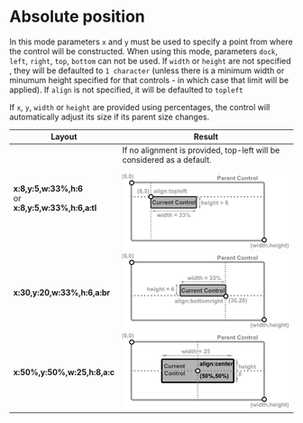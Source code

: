 # Absolute position

In this mode parameters `x` and `y` must be used to specify a point from where the control will be constructed. 
When using this mode, parameters `dock`, `left`, `right`, `top`, `bottom` can not be used. 
If `width` or `height` are not specified , they will be defaulted to `1 character` (unless there is a minimum width or minumum height specified for that controls - in which case that limit will be applied).
If `align` is not specified, it will be defaulted to `topleft` 

If `x`, `y`, `width` or `height` are provided using percentages, the control will automatically adjust its size if its parent size changes. 

| Layout                         | Result                                                                 |
|--------------------------------|------------------------------------------------------------------------|
| **x:8,y:5,w:33%,h:6**<br>or<br>**x:8,y:5,w:33%,h:6,a:tl**      |If no alignment is provided, top-left will be considered as a default.<br><br><img src="img/layout_abspos_tl.png" /> | 
| **x:30,y:20,w:33%,h:6,a:br**   | <img src="img/layout_abspos_br.png" />                                    |
| **x:50%,y:50%,w:25,h:8,a:c**   | <img src="img/layout_abspos_xywh_center.png" />                        |
